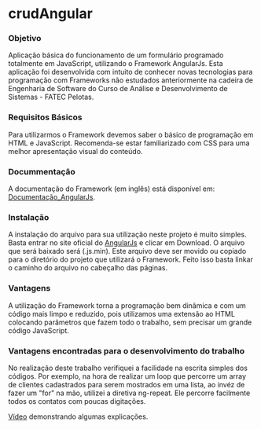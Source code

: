 # crudAngular

### Objetivo
Aplicação básica do funcionamento de um formulário programado totalmente em JavaScript, utilizando o Framework AngularJs. Esta aplicação foi desenvolvida com intuito de conhecer novas tecnologias para programação com Frameworks não estudados anteriormente na cadeira de Engenharia de Software do Curso de Análise e Desenvolvimento de Sistemas - FATEC Pelotas.

### Requisitos Básicos
Para utilizarmos o Framework devemos saber o básico de programação em HTML e JavaScript. Recomenda-se estar familiarizado com CSS para uma melhor apresentação visual do conteúdo.

### Docummentação
A documentação do Framework (em inglês) está disponível em: [Documentação_AngularJs](https://docs.angularjs.org/guide).

### Instalação
A instalação do arquivo para sua utilização neste projeto é muito simples. Basta entrar no site oficial do [AngularJs](https://angularjs.org/) e clicar em Download. O arquivo que será baixado será (.js.min). Este arquivo deve ser movido ou copiado para o diretório do projeto que utilizará o Framework. Feito isso basta linkar o caminho do arquivo no cabeçalho das páginas.

### Vantagens
A utilização do Framework torna a programação bem dinâmica e com um código mais limpo e reduzido, pois utilizamos uma extensão ao HTML colocando parâmetros que fazem todo o trabalho, sem precisar um grande código JavaScript.

### Vantagens encontradas para o desenvolvimento do trabalho
No realização deste trabalho verifiquei a facilidade na escrita simples dos códigos. Por exemplo, na hora de realizar um loop que percorre um array de clientes cadastrados para serem mostrados em uma lista, ao invéz de fazer um "for" na mão, utilizei a diretiva ng-repeat. Ele percorre facilmente todos os contatos com poucas digitações.


[Vídeo](https://youtu.be/AhbpT1krTGE) demonstrando algumas explicações.
